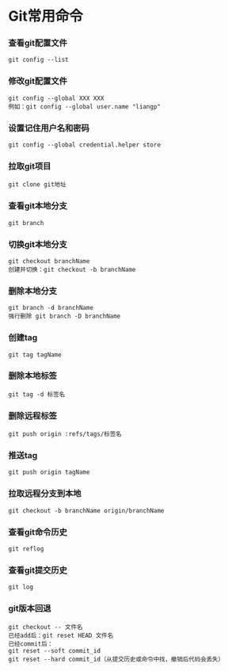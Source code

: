 # Git常用命令
### 查看git配置文件
```
git config --list
```
### 修改git配置文件
```
git config --global XXX XXX 
例如：git config --global user.name "liangp"
```
### 设置记住用户名和密码
```
git config --global credential.helper store
```
### 拉取git项目
```
git clone git地址
```
### 查看git本地分支
```
git branch
```
### 切换git本地分支
```
git checkout branchName
创建并切换：git checkout -b branchName
```
### 删除本地分支
```
git branch -d branchName
强行删除 git branch -D branchName
```
### 创建tag
```
git tag tagName
```
### 删除本地标签
```
git tag -d 标签名  
```
### 删除远程标签
```
git push origin :refs/tags/标签名  
```
### 推送tag
```
git push origin tagName
```
### 拉取远程分支到本地
```
git checkout -b branchName origin/branchName
```
### 查看git命令历史
```
git reflog
```
### 查看git提交历史
```
git log
```
### git版本回退
```
git checkout -- 文件名
已经add后：git reset HEAD 文件名
已经commit后：
git reset --soft commit_id
git reset --hard commit_id（从提交历史或命令中找，撤销后代码会丢失）
```

